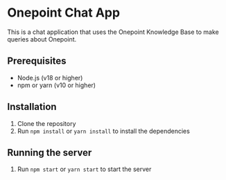 # Onepoint Chat App

This is a chat application that uses the Onepoint Knowledge Base to make queries about Onepoint.

## Prerequisites

- Node.js (v18 or higher)
- npm or yarn (v10 or higher)

## Installation

1. Clone the repository
2. Run `npm install` or `yarn install` to install the dependencies

## Running the server

1. Run `npm start` or `yarn start` to start the server















